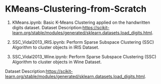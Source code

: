# KMeans-Clustering-from-Scratch

1. KMeans.ipynb: Basic K-Means Clustering applied on the handwritten digits dataset.
                 Dataset Description:https://scikit-learn.org/stable/modules/generated/sklearn.datasets.load_digits.html.

2. SSC_Vidal2013_IRIS.ipynb: Perform Sparse Subspace Clustering (SSC) Algorithm to cluster objects in IRIS Dataset.

3. SSC_Vidal2013_Wine.ipynb: Perform Sparse Subspace Clustering (SSC) Algorithm to cluster objects in Wine Dataset.

Dataset Description:https://scikit-learn.org/stable/modules/generated/sklearn.datasets.load_digits.html.
